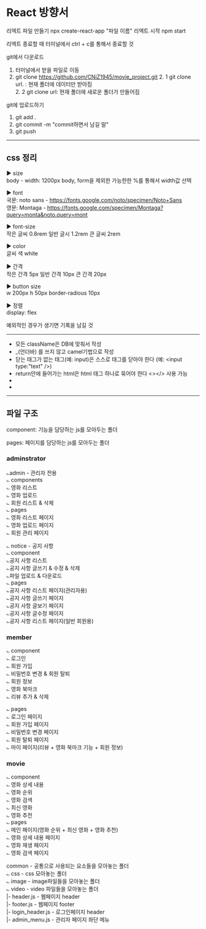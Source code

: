 # React 방향서

리엑트 파일 만들기 npx create-react-app "파일 이름"
리엑트 시작 npm start


리엑트 종료할 때 터미널에서 ctrl + c를 통해서 종료할 것



git에서 다운로드
1. 터미널에서 받을 파일로 이동
2. git clone https://github.com/CNiZ1945/movie_project.git
    2. 1 git clone url. : 현재 폴더에 데이터만 받아짐    
    2. 2 git clone url: 현재 폴더에 새로운 폴더가 만들어짐    

git에 업로드하기
1. git add .
2. git commit -m "commit하면서 남길 말"
3. git push


------------------------------------------------------------------
## css 정리

► size    
body - width: 1200px
body, form을 제외한 가능한한 %를 통해서 width값 선택


► font    
국문: noto sans - https://fonts.google.com/noto/specimen/Noto+Sans    
영문: Montaga - https://fonts.google.com/specimen/Montaga?query=monta&noto.query=mont    


► font-size     
작은 글씨 0.8rem
일반 글시 1.2rem
큰 글씨 2rem

► color    
글씨 색 white


► 간격    
작은 간격 5px
일반 간격 10px
큰 간격 20px

► button size    
w 200px
h 50px
border-radious 10px

► 정렬   
display: flex

예외적인 경우가 생기면 기록을 남길 것

------------------------------------------------------------------
- 모든 className은 DB에 맞춰서 작성     
- _(언더바) 를 쓰지 않고 camel기법으로 작성     
- 닫는 태그가 없는 태그(예: input)은 스스로 태그를 닫아야 한다 (예: <input type:"text" />)
- return안에 들어가는 html은 html 태그 하나로 묶어야 한다 <></> 사용 가능
- 
- 



-------------------------------------------------------------
## 파일 구조

component: 기능을 담당하는 js를 모아두는 폴더     

pages: 페이지를 담당하는 js를 모아두는 폴더     

### adminstrator
⨽admin - 관리자 전용<br/>
    ⨽ components<br/>
        ⨽ 영화 리스트<br/>
        ⨽ 영화 업로드<br/>
        ⨽ 회원 리스트 & 삭제<br/>
    ⨽ pages<br/>
        ⨽ 영화 리스트 페이지<br/>
        ⨽ 영화 업로드 페이지<br/>
        ⨽ 회원 관리 페이지<br/>

⨽ notice - 공지 사항<br/>
    ⨽ component<br/>
        ⨽공지 사항 리스트<br/>
        ⨽공지 사항 글쓰기 & 수정 & 삭제<br/>
        ⨽파일 업로드 & 다운로드<br/>
    ⨽ pages<br/>
        ⨽공지 사항 리스트 페이지(관리자용)<br/>
        ⨽공지 사항 글쓰기 페이지<br/>
        ⨽공지 사항 글보기 페이지<br/>
        ⨽공지 사항 글수정 페이지<br/>
        ⨽공지 사항 리스트 페이지(일반 회원용)<br/>

### member
⨽ component<br/>
    ⨽ 로그인<br/>
    ⨽ 회원 가입<br/>
    ⨽ 비밀번호 변경 & 회원 탈퇴<br/>
    ⨽ 회원 정보<br/>
    ⨽ 영화 북마크<br/>
    ⨽ 리뷰 추가 & 삭제<br/>

⨽ pages<br/>
    ⨽ 로그인 페이지<br/>
    ⨽ 회원 가입 페이지<br/>
    ⨽ 비밀번호 변경 페이지<br/>
    ⨽ 회원 탈퇴 페이지<br/>
    ⨽ 마이 페이지(리뷰 + 영화 북마크 기능 + 회원 정보)<br/>

### movie
⨽ component<br/>
    ⨽ 영화 상세 내용<br/>
    ⨽ 영화 순위<br/>
    ⨽ 영화 검색<br/>
    ⨽ 최신 영화<br/>
    ⨽ 영화 추천<br/>
⨽ pages<br/>
    ⨽ 메인 페이지(영화 순위 + 최신 영화 + 영화 추천)<br/>
    ⨽ 영화 상세 내용 페이지<br/>
    ⨽ 영화 재생 페이지<br/>
    ⨽ 영화 검색 페이지<br/>

common - 공통으로 사용되는 요소들을 모아놓는 폴더<br/>
   ⨽ css - css 모아놓는 폴더<br/>
   ⨽ image - image파일들을 모아놓는 폴더<br/>
   ⨽ video - video 파일들을 모아놓는 폴더<br/>
|- header.js - 웹페이지 header   <br/>
|- footer.js - 웹페이지 footer   <br/>
|- login_header.js - 로그인페이지 header   <br/>
|- admin_menu.js - 관리자 페이지 좌단 메뉴  <br/>


